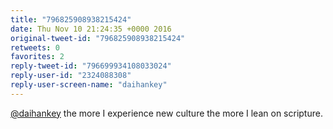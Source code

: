 ```yaml
---
title: "796825908938215424"
date: Thu Nov 10 21:24:35 +0000 2016
original-tweet-id: "796825908938215424"
retweets: 0
favorites: 2
reply-tweet-id: "796699934108033024"
reply-user-id: "2324088308"
reply-user-screen-name: "daihankey"
---
```

<a href="https://twitter.com/daihankey">@daihankey</a> the more I experience new culture the more I lean on scripture.
